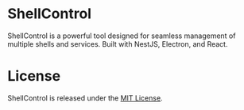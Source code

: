 # ShellControl

ShellControl is a powerful tool designed for seamless management of multiple shells and services. Built with NestJS, Electron, and React.

# License

ShellControl is released under the [MIT License](https://choosealicense.com/licenses/mit/).
